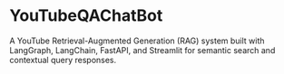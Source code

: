 # YouTubeQAChatBot
A YouTube Retrieval-Augmented Generation (RAG) system built with LangGraph, LangChain, FastAPI, and Streamlit for semantic search and contextual query responses.
